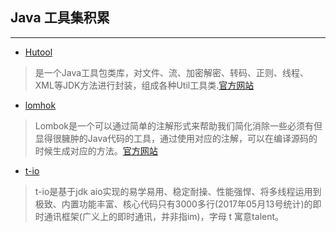 ## Java 工具集积累
-----
* [Hutool](https://github.com/looly/hutool)<br/>
> 是一个Java工具包类库，对文件、流、加密解密、转码、正则、线程、XML等JDK方法进行封装，组成各种Util工具类.[官方网站](http://www.hutool.cn/)

* [lomhok](https://github.com/rzwitserloot/lombok)<br/>
> Lombok是一个可以通过简单的注解形式来帮助我们简化消除一些必须有但显得很臃肿的Java代码的工具，通过使用对应的注解，可以在编译源码的时候生成对应的方法。[官方网站](https://projectlombok.org/)

* [t-io](https://gitee.com/tywo45/t-io)
> t-io是基于jdk aio实现的易学易用、稳定耐操、性能强悍、将多线程运用到极致、内置功能丰富、核心代码只有3000多行(2017年05月13号统计)的即时通讯框架(广义上的即时通讯，并非指im)，字母 t 寓意talent。
